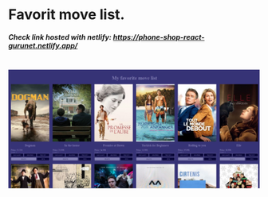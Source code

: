 <h1>Favorit move list.</h1>
<h5>Check link hosted with netlify: <span> <a href="https://phone-shop-react-gurunet.netlify.app/" target="_blank">https://phone-shop-react-gurunet.netlify.app/</a> </span> </h5>
<br/>
<img src="src/GitImg/img.JPG" width="1080">
